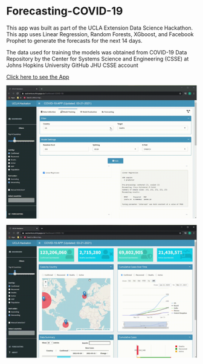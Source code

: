 # Forecasting-COVID-19

This app was built as part of the UCLA Extension Data Science Hackathon.
This app uses Linear Regression, Random Forests, XGboost, and Facebook Prophet to generate the forecasts for the next 14 days.

The data used for training the models was obtained from COVID-19 Data Repository by the Center for Systems Science and Engineering (CSSE) at Johns Hopkins University
GitHub JHU CSSE account

[Click here to see the App](https://saulventura.shinyapps.io/Stock-Market-App/)

![Demo](https://github.com/saulventura/Dashboard-COVID-19/blob/master/demo1.gif)

![Demo](https://github.com/saulventura/Dashboard-COVID-19/blob/master/demo.gif)
